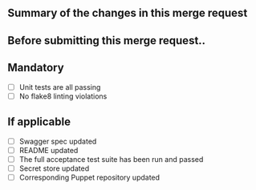 ## Summary of the changes in this merge request

## Before submitting this merge request..

## Mandatory
* [ ]  Unit tests are all passing
* [ ]  No flake8 linting violations

## If applicable
* [ ]  Swagger spec updated
* [ ]  README updated
* [ ]  The full acceptance test suite has been run and passed
* [ ]  Secret store updated
* [ ]  Corresponding Puppet repository updated
